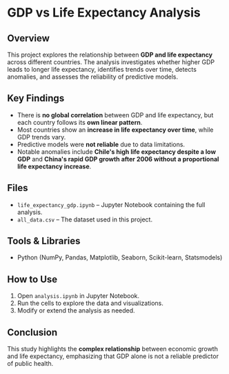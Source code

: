 # **GDP vs Life Expectancy Analysis**  

## **Overview**  
This project explores the relationship between **GDP and life expectancy** across different countries. The analysis investigates whether higher GDP leads to longer life expectancy, identifies trends over time, detects anomalies, and assesses the reliability of predictive models.  

## **Key Findings**  
- There is **no global correlation** between GDP and life expectancy, but each country follows its **own linear pattern**.  
- Most countries show an **increase in life expectancy over time**, while GDP trends vary.  
- Predictive models were **not reliable** due to data limitations.  
- Notable anomalies include **Chile's high life expectancy despite a low GDP** and **China's rapid GDP growth after 2006 without a proportional life expectancy increase**.  

## **Files**  
- `life_expectancy_gdp.ipynb` – Jupyter Notebook containing the full analysis.  
- `all_data.csv` – The dataset used in this project. 

## **Tools & Libraries**  
- Python (NumPy, Pandas, Matplotlib, Seaborn, Scikit-learn, Statsmodels)  

## **How to Use**  
1. Open `analysis.ipynb` in Jupyter Notebook.  
2. Run the cells to explore the data and visualizations.  
3. Modify or extend the analysis as needed.  

## **Conclusion**  
This study highlights the **complex relationship** between economic growth and life expectancy, emphasizing that GDP alone is not a reliable predictor of public health.  
